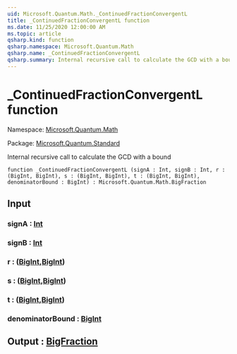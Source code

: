 ```yaml
---
uid: Microsoft.Quantum.Math._ContinuedFractionConvergentL
title: _ContinuedFractionConvergentL function
ms.date: 11/25/2020 12:00:00 AM
ms.topic: article
qsharp.kind: function
qsharp.namespace: Microsoft.Quantum.Math
qsharp.name: _ContinuedFractionConvergentL
qsharp.summary: Internal recursive call to calculate the GCD with a bound
---
```


# _ContinuedFractionConvergentL function

Namespace: [Microsoft.Quantum.Math](xref:Microsoft.Quantum.Math)

Package: [Microsoft.Quantum.Standard](https://nuget.org/packages/Microsoft.Quantum.Standard)


Internal recursive call to calculate the GCD with a bound

```qsharp
function _ContinuedFractionConvergentL (signA : Int, signB : Int, r : (BigInt, BigInt), s : (BigInt, BigInt), t : (BigInt, BigInt), denominatorBound : BigInt) : Microsoft.Quantum.Math.BigFraction
```


## Input

### signA : [Int](xref:microsoft.quantum.user-guide.language.types)




### signB : [Int](xref:microsoft.quantum.user-guide.language.types)




### r : ([BigInt](xref:microsoft.quantum.user-guide.language.types),[BigInt](xref:microsoft.quantum.user-guide.language.types))




### s : ([BigInt](xref:microsoft.quantum.user-guide.language.types),[BigInt](xref:microsoft.quantum.user-guide.language.types))




### t : ([BigInt](xref:microsoft.quantum.user-guide.language.types),[BigInt](xref:microsoft.quantum.user-guide.language.types))




### denominatorBound : [BigInt](xref:microsoft.quantum.user-guide.language.types)





## Output : [BigFraction](xref:Microsoft.Quantum.Math.BigFraction)

